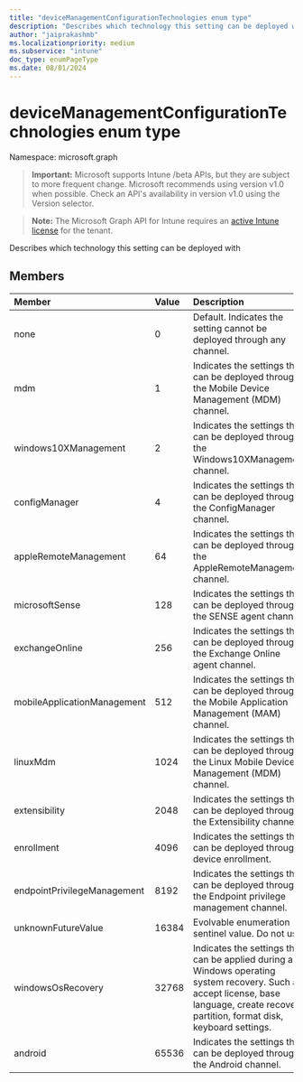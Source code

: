 ```yaml
---
title: "deviceManagementConfigurationTechnologies enum type"
description: "Describes which technology this setting can be deployed with"
author: "jaiprakashmb"
ms.localizationpriority: medium
ms.subservice: "intune"
doc_type: enumPageType
ms.date: 08/01/2024
---
```


# deviceManagementConfigurationTechnologies enum type

Namespace: microsoft.graph

> **Important:** Microsoft supports Intune /beta APIs, but they are subject to more frequent change. Microsoft recommends using version v1.0 when possible. Check an API's availability in version v1.0 using the Version selector.

> **Note:** The Microsoft Graph API for Intune requires an [active Intune license](https://go.microsoft.com/fwlink/?linkid=839381) for the tenant.

Describes which technology this setting can be deployed with

## Members
|Member|Value|Description|
|:---|:---|:---|
|none|0|Default. Indicates the setting cannot be deployed through any channel.|
|mdm|1|Indicates the settings that can be deployed through the Mobile Device Management (MDM) channel.|
|windows10XManagement|2|Indicates the settings that can be deployed through the Windows10XManagement channel.|
|configManager|4|Indicates the settings that can be deployed through the ConfigManager channel.|
|appleRemoteManagement|64|Indicates the settings that can be deployed through the AppleRemoteManagement channel.|
|microsoftSense|128|Indicates the settings that can be deployed through the SENSE agent channel.|
|exchangeOnline|256|Indicates the settings that can be deployed through the Exchange Online agent channel.|
|mobileApplicationManagement|512|Indicates the settings that can be deployed through the Mobile Application Management (MAM) channel.|
|linuxMdm|1024|Indicates the settings that can be deployed through the Linux Mobile Device Management (MDM) channel.|
|extensibility|2048|Indicates the settings that can be deployed through the Extensibility channel.|
|enrollment|4096|Indicates the settings that can be deployed through device enrollment.|
|endpointPrivilegeManagement|8192|Indicates the settings that can be deployed through the Endpoint privilege management channel.|
|unknownFutureValue|16384|Evolvable enumeration sentinel value. Do not use.|
|windowsOsRecovery|32768|Indicates the settings that can be applied during a Windows operating system recovery. Such as accept license, base language, create recovery partition, format disk, keyboard settings.|
|android|65536|Indicates the settings that can be deployed through the Android channel.|